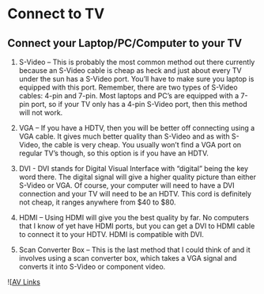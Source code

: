 # Connect to TV

## Connect your Laptop/PC/Computer to your TV

1. S-Video – This is probably the most common method out there currently because an S-Video cable is cheap as heck and just about every TV under the sun has a S-Video port. You’ll have to make sure you laptop is equipped with this port. Remember, there are two types of S-Video cables: 4-pin and 7-pin. Most laptops and PC’s are equipped with a 7-pin port, so if your TV only has a 4-pin S-Video port, then this method will not work.

2. VGA – If you have a HDTV, then you will be better off connecting using a VGA cable. It gives much better quality than S-Video and as with S-Video, the cable is very cheap. You usually won’t find a VGA port on regular TV’s though, so this option is if you have an HDTV.

3. DVI - DVI stands for Digital Visual Interface with “digital” being the key word there. The digital signal will give a higher quality picture than either S-Video or VGA. Of course, your computer will need to have a DVI connection and your TV will need to be an HDTV. This cord is definitely not cheap, it ranges anywhere from $40 to $80.

4. HDMI – Using HDMI will give you the best quality by far. No computers that I know of yet have HDMI ports, but you can get a DVI to HDMI cable to connect it to your HDTV. HDMI is compatible with DVI.

5. Scan Converter Box – This is the last method that I could think of and it involves using a scan converter box, which takes a VGA signal and converts it into S-Video or component video.

![[AV Links](AVLinks.jpg)

